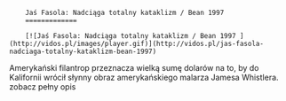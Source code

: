
        Jaś Fasola: Nadciąga totalny kataklizm / Bean 1997 
        =============
        
        [![Jaś Fasola: Nadciąga totalny kataklizm / Bean 1997 ](http://vidos.pl/images/player.gif)](http://vidos.pl/jas-fasola-nadciaga-totalny-kataklizm-bean-1997)
        
        
 Amerykański filantrop przeznacza wielką sumę dolarów na to, by do Kalifornii wrócił słynny obraz amerykańskiego malarza Jamesa Whistlera. zobacz pełny opis
    